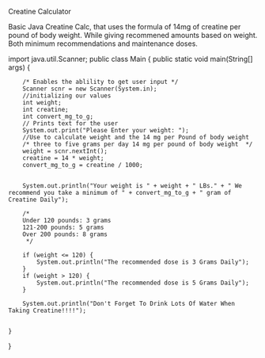 Creatine Calculator


Basic Java Creatine Calc, that uses the formula of 14mg of creatine per pound of body weight. While giving recommened amounts based on weight. Both minimum recommendations and maintenance doses.


import java.util.Scanner;
public class Main {
    public static void main(String[] args) {

        /* Enables the ablility to get user input */
        Scanner scnr = new Scanner(System.in);
        //initializing our values
        int weight;
        int creatine;
        int convert_mg_to_g;
        // Prints text for the user
        System.out.print("Please Enter your weight: ");
        //Use to calculate weight and the 14 mg per Pound of body weight
        /* three to five grams per day 14 mg per pound of body weight  */
        weight = scnr.nextInt();
        creatine = 14 * weight;
        convert_mg_to_g = creatine / 1000;


        System.out.println("Your weight is " + weight + " LBs." + " We recommend you take a minimum of " + convert_mg_to_g + " gram of Creatine Daily");

        /*
        Under 120 pounds: 3 grams
        121-200 pounds: 5 grams
        Over 200 pounds: 8 grams
         */

        if (weight <= 120) {
            System.out.println("The recommended dose is 3 Grams Daily");
        }
        if (weight > 120) {
            System.out.println("The recommended dose is 5 Grams Daily");
        }

        System.out.println("Don't Forget To Drink Lots Of Water When Taking Creatine!!!!");


    }
}
